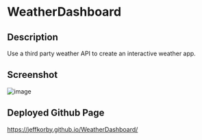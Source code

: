 # WeatherDashboard

## Description
Use a third party weather API to create an interactive weather app.

## Screenshot
![image](https://user-images.githubusercontent.com/82245490/140550341-eda636af-de06-4153-b39a-8d857639f356.png)


## Deployed Github Page
https://jeffkorby.github.io/WeatherDashboard/
